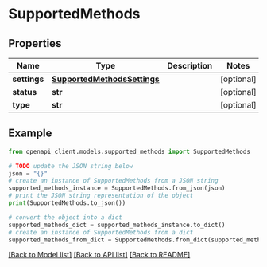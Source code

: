 # SupportedMethods


## Properties

Name | Type | Description | Notes
------------ | ------------- | ------------- | -------------
**settings** | [**SupportedMethodsSettings**](SupportedMethodsSettings.md) |  | [optional] 
**status** | **str** |  | [optional] 
**type** | **str** |  | [optional] 

## Example

```python
from openapi_client.models.supported_methods import SupportedMethods

# TODO update the JSON string below
json = "{}"
# create an instance of SupportedMethods from a JSON string
supported_methods_instance = SupportedMethods.from_json(json)
# print the JSON string representation of the object
print(SupportedMethods.to_json())

# convert the object into a dict
supported_methods_dict = supported_methods_instance.to_dict()
# create an instance of SupportedMethods from a dict
supported_methods_from_dict = SupportedMethods.from_dict(supported_methods_dict)
```
[[Back to Model list]](../README.md#documentation-for-models) [[Back to API list]](../README.md#documentation-for-api-endpoints) [[Back to README]](../README.md)



